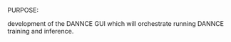 PURPOSE:

development of the DANNCE GUI which will orchestrate running DANNCE training and inference.

